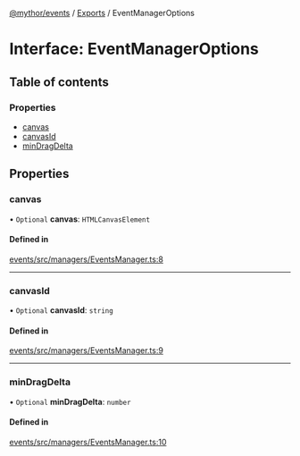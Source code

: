 [@mythor/events](../README.md) / [Exports](../modules.md) / EventManagerOptions

# Interface: EventManagerOptions

## Table of contents

### Properties

- [canvas](EventManagerOptions.md#canvas)
- [canvasId](EventManagerOptions.md#canvasid)
- [minDragDelta](EventManagerOptions.md#mindragdelta)

## Properties

### canvas

• `Optional` **canvas**: `HTMLCanvasElement`

#### Defined in

[events/src/managers/EventsManager.ts:8](https://github.com/desaintvincent/mythor/blob/38f422f/packages/events/src/managers/EventsManager.ts#L8)

___

### canvasId

• `Optional` **canvasId**: `string`

#### Defined in

[events/src/managers/EventsManager.ts:9](https://github.com/desaintvincent/mythor/blob/38f422f/packages/events/src/managers/EventsManager.ts#L9)

___

### minDragDelta

• `Optional` **minDragDelta**: `number`

#### Defined in

[events/src/managers/EventsManager.ts:10](https://github.com/desaintvincent/mythor/blob/38f422f/packages/events/src/managers/EventsManager.ts#L10)
